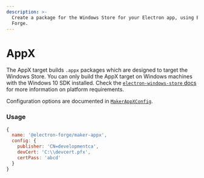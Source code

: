```yaml
---
description: >-
  Create a package for the Windows Store for your Electron app, using Electron
  Forge.
---
```


# AppX

The AppX target builds `.appx` packages which are designed to target the Windows Store. You can only build the AppX target on Windows machines with the Windows 10 SDK installed. Check the [`electron-windows-store` docs](https://github.com/felixrieseberg/electron-windows-store#readme) for more information on platform requirements.

Configuration options are documented in [`MakerAppXConfig`](https://js.electronforge.io/interfaces/_electron_forge_maker_appx.MakerAppXConfig.html).

### Usage

```javascript
{
  name: '@electron-forge/maker-appx',
  config: {
    publisher: 'CN=developmentca',
    devCert: 'C:\\devcert.pfx',
    certPass: 'abcd'
  }
}
```
